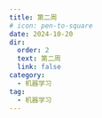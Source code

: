 ```yaml
---
title: 第二周
# icon: pen-to-square
date: 2024-10-20
dir:
  order: 2
  text: 第二周
  link: false
category:
  - 机器学习
tag:
  - 机器学习
---
```


<Catalog />